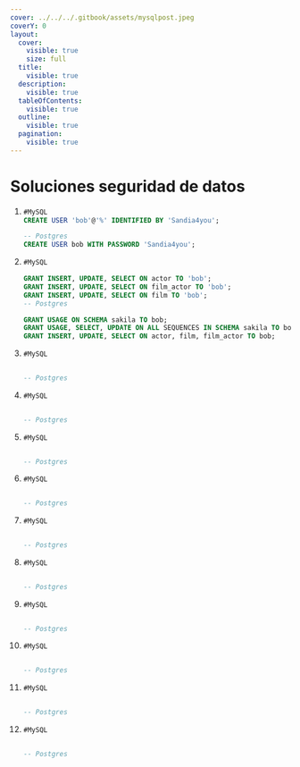 ```yaml
---
cover: ../../../.gitbook/assets/mysqlpost.jpeg
coverY: 0
layout:
  cover:
    visible: true
    size: full
  title:
    visible: true
  description:
    visible: true
  tableOfContents:
    visible: true
  outline:
    visible: true
  pagination:
    visible: true
---
```


# Soluciones seguridad de datos

1. ```sql
   #MySQL
   CREATE USER 'bob'@'%' IDENTIFIED BY 'Sandia4you';

   -- Postgres
   CREATE USER bob WITH PASSWORD 'Sandia4you';
   ```
2. ```sql
   #MySQL

   GRANT INSERT, UPDATE, SELECT ON actor TO 'bob';
   GRANT INSERT, UPDATE, SELECT ON film_actor TO 'bob'; 
   GRANT INSERT, UPDATE, SELECT ON film TO 'bob';  
   -- Postgres

   GRANT USAGE ON SCHEMA sakila TO bob;
   GRANT USAGE, SELECT, UPDATE ON ALL SEQUENCES IN SCHEMA sakila TO bob;
   GRANT INSERT, UPDATE, SELECT ON actor, film, film_actor TO bob; 
   ```
3. ```sql
   #MySQL


   -- Postgres


   ```
4. ```sql
   #MySQL


   -- Postgres


   ```
5. ```sql
   #MySQL


   -- Postgres


   ```
6. ```sql
   #MySQL


   -- Postgres


   ```
7. ```sql
   #MySQL


   -- Postgres


   ```
8. ```sql
   #MySQL


   -- Postgres


   ```
9. ```sql
   #MySQL


   -- Postgres


   ```
10. ```sql
    #MySQL


    -- Postgres


    ```
11. ```sql
    #MySQL


    -- Postgres


    ```
12. ```sql
    #MySQL


    -- Postgres


    ```

